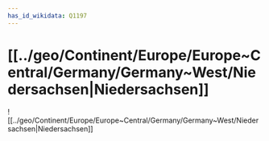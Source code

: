 ```yaml
---
has_id_wikidata: Q1197
---
```


# [[../geo/Continent/Europe/Europe~Central/Germany/Germany~West/Niedersachsen|Niedersachsen]] 

![[../geo/Continent/Europe/Europe~Central/Germany/Germany~West/Niedersachsen|Niedersachsen]] 

